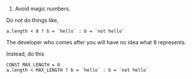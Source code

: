 

1. Avoid magic numbers.

Do not do things like, 

```
a.length < 8 ? b = `hello` : b = `not hello`
```

The developer who comes after you will have no idea what 8 represents. 

Instead, do this 

```
CONST MAX_LENGTH = 8
a.length < MAX_LENGTH ? b = `hello` : b = `not hello`
```